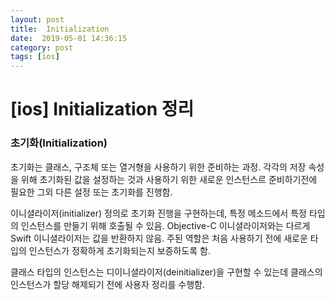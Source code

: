 ```yaml
---
layout: post
title:  Initialization
date:  2019-05-01 14:36:15
category: post
tags: [ios]
---
```


# [ios] Initialization 정리


### 초기화(Initialization)

초기화는 클래스, 구조체 또는 열거형을 사용하기 위한 준비하는 과정. 각각의 저장 속성을 위해 초기화된 값을 설정하는 것과 사용하기 위한 새로운 인스턴스르 준비하기전에 필요한 그외 다른 설정 또는 초기화를 진행함.

이니셜라이저(initializer) 정의로 초기화 진행을 구현하는데, 특정 메소드에서 특정 타입의 인스턴스를 만들기 위해 호출될 수 있음. Objective-C 이니셜라이저와는 다르게 Swift 이니셜라이저는 값을 반환하지 않음. 주된 역할은 처음 사용하기 전에 새로운 타입의 인스턴스가 정확하게 초기화되는지 보증하도록 함.

클래스 타입의 인스턴스는 디이니셜라이저(deinitializer)을 구현할 수 있는데 클래스의 인스턴스가 할당 해제되기 전에 사용자 정리를 수행함.


